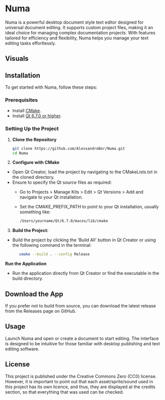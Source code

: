 # Numa 

Numa is a powerful desktop document style text editor designed for universal document editing. It supports custom project files, making it an ideal choice for managing complex documentation projects. With features tailored for efficiency and flexibility, Numa helps you manage your text editing tasks effortlessly.

## Visuals


## Installation

To get started with Numa, follow these steps:

### Prerequisites
- Install [CMake](https://cmake.org/download/).
- Install [Qt 6.7.0 or higher](https://www.qt.io/download).

### Setting Up the Project
1. **Clone the Repository**
   
   ```bash
   git clone https://github.com/AlessandroBor/Numa.git
   cd Numa

2. **Configure with CMake**
- Open Qt Creator, load the project by navigating to the CMakeLists.txt in the cloned directory.
- Ensure to specify the Qt source files as required:
  - Go to Projects > Manage Kits > Edit > Qt Versions > Add and navigate to your Qt installation.
  - Set the CMAKE_PREFIX_PATH to point to your Qt installation, usually something like:
 
     ```bash
    /Users/yourname/Qt/6.7.0/macos/lib/cmake

3. **Build the Project:**
- Build the project by clicking the 'Build All' button in Qt Creator or using the following command in the terminal:
  
   ```bash
      cmake --build . --config Release
  
**Run the Application**

- Run the application directly from Qt Creator or find the executable in the build directory.

## Download the App

If you prefer not to build from source, you can download the latest 
release from the Releases page on GitHub.

## Usage
Launch Numa and open or create a document to start editing. The interface is designed to be intuitive for those familiar with desktop publishing and text editing software.

## License
This project is published under the Creative Commons Zero (CC0) license. However, it is important to point out that each asset/sprite/sound used in this project has its own licence, and thus, they are displayed at the credits section, so that everything that was used can be checked.
